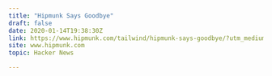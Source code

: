 ```yaml
---
title: "Hipmunk Says Goodbye"
draft: false
date: 2020-01-14T19:38:30Z
link: https://www.hipmunk.com/tailwind/hipmunk-says-goodbye/?utm_medium=RSS&utm_source=hune
site: www.hipmunk.com
topic: Hacker News  

---
```

